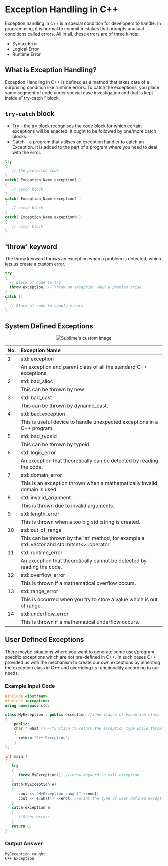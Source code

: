# Exception Handling in C++
Exception handling in c++ is a special condition for developers to handle. In programming, it is normal to commit mistakes that prompts unusual conditions called errors. All in all, these errors are of three kinds:

* Syntax Error
* Logical Error 
* Runtime Error

## What is Exception Handling?
Exception Handling in C++ is defined as a method that takes care of a surprising condition like runtime errors. 
To catch the exceptions, you place some segment of code under special case investigation and that is kept inside a” try-catch ” block.

## `try-catch` block
* Try – the try block recognises the code block for which certain exceptions will be enacted. It ought to be followed by one/more catch blocks.
* Catch – a program that utilises an exception handler to catch an Exception. It is added to the part of a program where you need to deal with the error.
```cpp
try 
{
   // the protected code
} 
catch( Exception_Name exception1 ) 
{
   // catch block
} 
catch( Exception_Name exception2 ) 
{
   // catch block
} 
catch( Exception_Name exceptionN ) 
{
   // catch block
}
```
## 'throw' keyword
The throw keyword throws an exception when a problem is detected, which lets us create a custom error.
```cpp
try 
{
  // Block of code to try
  throw exception; // Throw an exception when a problem arise
}
catch () 
{
  // Block of code to handle errors
}
```

## System Defined Exceptions

<p align="center">

  <img src="https://user-images.githubusercontent.com/106819107/215486466-09dc40c5-5c9a-46fc-b677-06267342efdc.png" alt="Sublime's custom image"/>
  
</p>

|No.|Exception Name|
|:---|:---|
|1|std::exception|
||An exception and parent class of all the standard C++ exceptions.|
|2|std::bad_alloc|
||This can be thrown by new.|
|3|std::bad_cast|
||This can be thrown by dynamic_cast.|
|4|std::bad_exception|
||This is useful device to handle unexpected exceptions in a C++ program.|
|5|std::bad_typeid|
||This can be thrown by typeid.|
|6|std::logic_error|
||An exception that theoretically can be detected by reading the code.|
|7|std::domain_error|
||This is an exception thrown when a mathematically invalid domain is used.|
|8|std::invalid_argument|
||This is thrown due to invalid arguments.|
|9|std::length_error|
||This is thrown when a too big std::string is created.|
|10|std::out_of_range|
||This can be thrown by the 'at' method, for example a std::vector and std::bitset<>::operator[]().|
|11|std::runtime_error|
||An exception that theoretically cannot be detected by reading the code.|
|12|std::overflow_error|
||This is thrown if a mathematical overflow occurs.|
|13|std::range_error|
||This is occurred when you try to store a value which is out of range.|
|14|std::underflow_error|
||This is thrown if a mathematical underflow occurs.|


## User Defined Exceptions
There maybe situations where you want to generate some user/program specific exceptions which are not pre-defined in C++. In such cases C++ provided us with the mechanism to create our own exceptions by inheriting the exception class in C++ and overriding its functionality according to our needs.

### Example Input Code
```cpp
#include <iostream>
#include <exception>
using namespace std;

class MyException : public exception //inheritance of exception class
{
	public:
    char * what () //function to return the exception type while throwing.
    {
      return "C++ Exception"; 
    }
};
 
int main() 
{
   try 
   {
      throw MyException(); //throw keyword to call exception
   }
   catch(MyException e) 
   {
      cout << "MyException caught" <<endl; 
      cout << e.what() <<endl; //print the type of user defined exception
   } 
   catch(exception e) 
   {
      //Other errors
   }
   return 0;
}
```

### Output Answer
``` 
MyException caught
C++ Exception
```